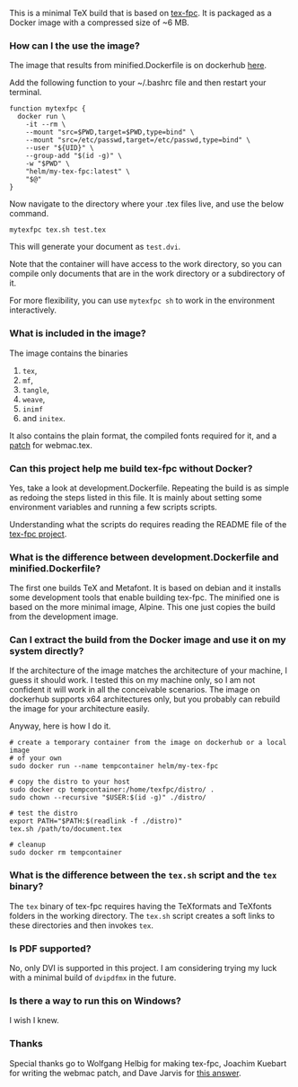 This is a minimal TeX build that is based on
[tex-fpc](https://ctan.org/pkg/tex-fpc). It is packaged as a Docker image with
a compressed size of ~6 MB.

### How can I the use the image?

The image that results from minified.Dockerfile is on dockerhub
[here](https://hub.docker.com/r/helm/my-tex-fpc).

Add the following function to your ~/.bashrc file and then restart your terminal.

	function mytexfpc {
	  docker run \
		-it --rm \
		--mount "src=$PWD,target=$PWD,type=bind" \
		--mount "src=/etc/passwd,target=/etc/passwd,type=bind" \
		--user "${UID}" \
		--group-add "$(id -g)" \
		-w "$PWD" \
		"helm/my-tex-fpc:latest" \
		"$@"
	}

Now navigate to the directory where your .tex files live, and use the below command.

	mytexfpc tex.sh test.tex

This will generate your document as `test.dvi`.

Note that the container will have access to the work directory, so you can
compile only documents that are in the work directory or a subdirectory of it.

For more flexibility, you can use `mytexfpc sh` to work in the environment interactively. 

### What is included in the image?

The image contains the binaries

1. `tex`,
2. `mf`,
3. `tangle`,
4. `weave`,
5. `inimf`
6. and `initex`.

It also contains the plain format, the compiled fonts required for it, and a
[patch](https://archive.ph/iubpK) for webmac.tex.

### Can this project help me build tex-fpc without Docker?

Yes, take a look at development.Dockerfile. Repeating the build is as simple as
redoing the steps listed in this file. It is mainly about setting some
environment variables and running a few scripts scripts.

Understanding what the scripts do requires reading the README file of the
[tex-fpc project](https://ctan.org/pkg/tex-fpc).

### What is the difference between development.Dockerfile and minified.Dockerfile?

The first one builds TeX and Metafont. It is based on debian and it installs
some development tools that enable building tex-fpc. The minified one is based on
the more minimal image, Alpine. This one just copies the build from the
development image.

### Can I extract the build from the Docker image and use it on my system directly?

If the architecture of the image matches the architecture of your machine, I
guess it should work. I tested this on my machine only, so I am not confident
it will work in all the conceivable scenarios. The image on dockerhub supports
x64 architectures only, but you probably can rebuild the image for your
architecture easily.

Anyway, here is how I do it.

	# create a temporary container from the image on dockerhub or a local image
	# of your own
	sudo docker run --name tempcontainer helm/my-tex-fpc

	# copy the distro to your host
	sudo docker cp tempcontainer:/home/texfpc/distro/ .
	sudo chown --recursive "$USER:$(id -g)" ./distro/

	# test the distro
	export PATH="$PATH:$(readlink -f ./distro)"
	tex.sh /path/to/document.tex

	# cleanup
	sudo docker rm tempcontainer

### What is the difference between the `tex.sh` script and the `tex` binary?

The `tex` binary of tex-fpc requires having the TeXformats and TeXfonts folders
in the working directory. The `tex.sh` script creates a soft links to these
directories and then invokes `tex`.

### Is PDF supported?

No, only DVI is supported in this project. I am considering trying my luck with
a minimal build of `dvipdfmx` in the future.

### Is there a way to run this on Windows?

I wish I knew.


### Thanks

Special thanks go to Wolfgang Helbig for making tex-fpc, Joachim Kuebart for
writing the webmac patch, and Dave Jarvis for [this
answer](https://tex.stackexchange.com/a/576314).
